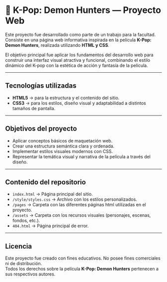 # 🌸 K-Pop: Demon Hunters — Proyecto Web

Este proyecto fue desarrollado como parte de un trabajo para la facultad.  
Consiste en una página web informativa inspirada en la película **K-Pop: Demon Hunters**, realizada utilizando **HTML y CSS**.

El objetivo principal fue aplicar los fundamentos del desarrollo web para construir una interfaz visual atractiva y funcional, combinando el estilo dinámico del K-pop con la estética de acción y fantasía de la película.

---

## Tecnologías utilizadas

- **HTML5** → para la estructura y el contenido del sitio.  
- **CSS3** → para los estilos, diseño visual y adaptabilidad a distintos tamaños de pantalla.  

---

## Objetivos del proyecto

- Aplicar conceptos básicos de maquetación web.  
- Crear una estructura semántica clara y ordenada.  
- Implementar estilos visuales modernos con CSS.  
- Representar la temática visual y narrativa de la película a través del diseño.  

---

## Contenido del repositorio

- `index.html` → Página principal del sitio. 
- `/style/styles.css` → Archivo con los estilos personalizados.  
- `/pages` → Carpeta con las diferentes páginas html utilizadas en el proyecto.  
- `/assets` → Carpeta con los recursos visuales (personajes, escenas, fondos, etc.).
- `404.html` → Página principal de error.   

---

## Licencia

Este proyecto fue creado con fines educativos. No posee fines comerciales ni de distribución.  
Todos los derechos sobre la película **K-Pop: Demon Hunters** pertenecen a sus respectivos autores.

